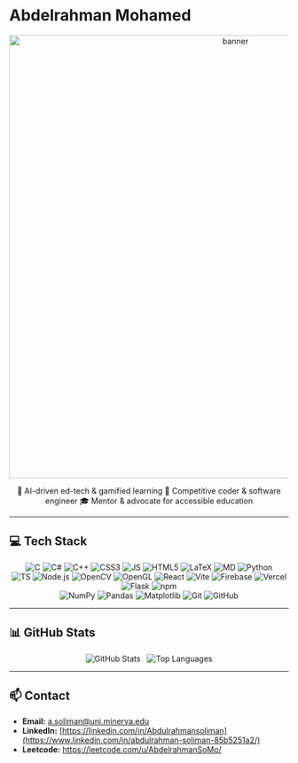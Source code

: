 # Abdelrahman Mohamed

<!-- Banner -->
<p align="center">
  <img src="https://github.com/Abdulrahmansoliman/Abdulrahmansoliman/raw/main/banner.png" alt="banner" width="800"/>
</p>

<p align="center">
  🔭 AI-driven ed-tech & gamified learning  
  🌱 Competitive coder & software engineer  
  🎓 Mentor & advocate for accessible education
</p>

---

## 💻 Tech Stack

<p align="center">
  <img src="https://img.shields.io/badge/C-239120?logo=c&logoColor=white" alt="C"/> 
  <img src="https://img.shields.io/badge/C%23-239120?logo=c-sharp&logoColor=white" alt="C#"/> 
  <img src="https://img.shields.io/badge/C%2B%2B-00599C?logo=c%2B%2B&logoColor=white" alt="C++"/> 
  <img src="https://img.shields.io/badge/CSS3-1572B6?logo=css3&logoColor=white" alt="CSS3"/> 
  <img src="https://img.shields.io/badge/JavaScript-F7DF1E?logo=javascript&logoColor=black" alt="JS"/> 
  <img src="https://img.shields.io/badge/HTML5-E34F26?logo=html5&logoColor=white" alt="HTML5"/> 
  <img src="https://img.shields.io/badge/LaTeX-008080?logo=latex&logoColor=white" alt="LaTeX"/> 
  <img src="https://img.shields.io/badge/Markdown-000000?logo=markdown&logoColor=white" alt="MD"/> 
  <img src="https://img.shields.io/badge/Python-3776AB?logo=python&logoColor=white" alt="Python"/>  
  <br/>
  <img src="https://img.shields.io/badge/TypeScript-3178C6?logo=typescript&logoColor=white" alt="TS"/> 
  <img src="https://img.shields.io/badge/Node.js-339933?logo=node.js&logoColor=white" alt="Node.js"/> 
  <img src="https://img.shields.io/badge/OpenCV-5C3EE8?logo=opencv&logoColor=white" alt="OpenCV"/> 
  <img src="https://img.shields.io/badge/OpenGL-5586A4?logo=opengl&logoColor=white" alt="OpenGL"/> 
  <img src="https://img.shields.io/badge/React-61DAFB?logo=react&logoColor=black" alt="React"/> 
  <img src="https://img.shields.io/badge/Vite-646CFF?logo=vite&logoColor=white" alt="Vite"/> 
  <img src="https://img.shields.io/badge/Firebase-FFCA28?logo=firebase&logoColor=black" alt="Firebase"/> 
  <img src="https://img.shields.io/badge/Vercel-000000?logo=vercel&logoColor=white" alt="Vercel"/> 
  <img src="https://img.shields.io/badge/Flask-000000?logo=flask&logoColor=white" alt="Flask"/> 
  <img src="https://img.shields.io/badge/NPM-CB3837?logo=npm&logoColor=white" alt="npm"/> 
  <br/>
  <img src="https://img.shields.io/badge/NumPy-013243?logo=numpy&logoColor=white" alt="NumPy"/> 
  <img src="https://img.shields.io/badge/Pandas-150458?logo=pandas&logoColor=white" alt="Pandas"/> 
  <img src="https://img.shields.io/badge/Matplotlib-11557C?logo=matplotlib&logoColor=white" alt="Matplotlib"/> 
  <img src="https://img.shields.io/badge/Git-F05032?logo=git&logoColor=white" alt="Git"/> 
  <img src="https://img.shields.io/badge/GitHub-181717?logo=github&logoColor=white" alt="GitHub"/> 
</p>

---

## 📊 GitHub Stats

<p align="center">
  <img src="https://github-readme-stats.vercel.app/api?username=Abdulrahmansoliman&show_icons=true&theme=github_dark" alt="GitHub Stats"/>
  &nbsp;
  <img src="https://github-readme-stats.vercel.app/api/top-langs/?username=Abdulrahmansoliman&layout=compact&theme=github_dark" alt="Top Languages"/>
</p>

---

## 📫 Contact

- **Email:** [a.soliman@uni.minerva.edu](mailto:a.soliman@uni.minerva.edu)  
- **LinkedIn:** [https://linkedin.com/in/Abdulrahmansoliman](https://www.linkedin.com/in/abdulrahman-soliman-85b5251a2/)
- **Leetcode:** https://leetcode.com/u/AbdelrahmanSoMo/ 
